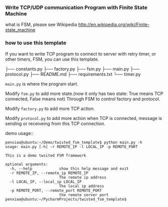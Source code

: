 ### Write TCP/UDP communication Program with Finite State Machine


what is FSM, please see Wikipedia http://en.wikipedia.org/wiki/Finite-state_machine


### how to use this template


If you want to write TCP program to connect to server with retry timer, or other timers, FSM, you can use this template.

├── constants.py
├── factory.py
├── fsm.py
├── main.py
├── protocol.py
├── README.md
├── requirements.txt
└── timer.py

`main.py` is where the program start.

Modify `fsm.py` to add more state.(now it only has two state: True means TCP connected, False means not) Through FSM to control factory and protocol.

Modify `factory.py` to add more TCP action.

Modify `protocol.py` to add more action when TCP is connected, message is sending or receiveing from this TCP connection.


demo usage::

    penxiao@ubuntu:~/Demo/twisted_fsm_template$ python main.py -h
    usage: main.py [-h] -r REMOTE_IP -l LOCAL_IP -p REMOTE_PORT

    This is a demo twsited FSM framework

    optional arguments:
      -h, --help            show this help message and exit
      -r REMOTE_IP, --remote_ip REMOTE_IP
                            The remote ip address
      -l LOCAL_IP, --local_ip LOCAL_IP
                            The local ip address
      -p REMOTE_PORT, --remote_port REMOTE_PORT
                            the remote server port
    penxiao@ubuntu:~/PycharmProjects/twisted_fsm_template$
